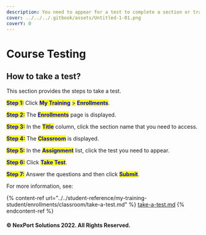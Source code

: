 ```yaml
---
description: You need to appear for a test to complete a section or training.
cover: ../../../.gitbook/assets/Untitled-1-01.png
coverY: 0
---
```


# Course Testing

## How to take a test?

This section provides the steps to take a test.

<mark style="color:blue;">**Step 1:**</mark> Click <mark style="color:blue;">**My Training**</mark> <mark style="color:blue;"></mark><mark style="color:blue;">></mark> <mark style="color:blue;"></mark><mark style="color:blue;">**Enrollments**</mark>.

<mark style="color:blue;">**Step 2:**</mark>  The <mark style="color:blue;">**Enrollments**</mark> page is displayed.

<mark style="color:blue;">**Step 3:**</mark>  In the <mark style="color:blue;">**Title**</mark> column, click the section name that you need to access.

<mark style="color:blue;">**Step 4:**</mark>  The <mark style="color:blue;">**Classroom**</mark> <mark style="color:blue;"></mark><mark style="color:blue;"></mark> is displayed.

<mark style="color:blue;">**Step 5:**</mark>  In the <mark style="color:blue;">**Assignment**</mark> <mark style="color:blue;"></mark><mark style="color:blue;"></mark> list, click the test you need to appear.

<mark style="color:blue;">**Step 6:**</mark>  Click <mark style="color:blue;">**Take Test**</mark>.

<mark style="color:blue;">**Step 7:**</mark>  Answer the questions and then click <mark style="color:blue;">**Submit**</mark>.

For more information, see:

{% content-ref url="../../student-reference/my-training-student/enrollments/classroom/take-a-test.md" %}
[take-a-test.md](../../student-reference/my-training-student/enrollments/classroom/take-a-test.md)
{% endcontent-ref %}

#### © NexPort Solutions 2022. All Rights Reserved.
